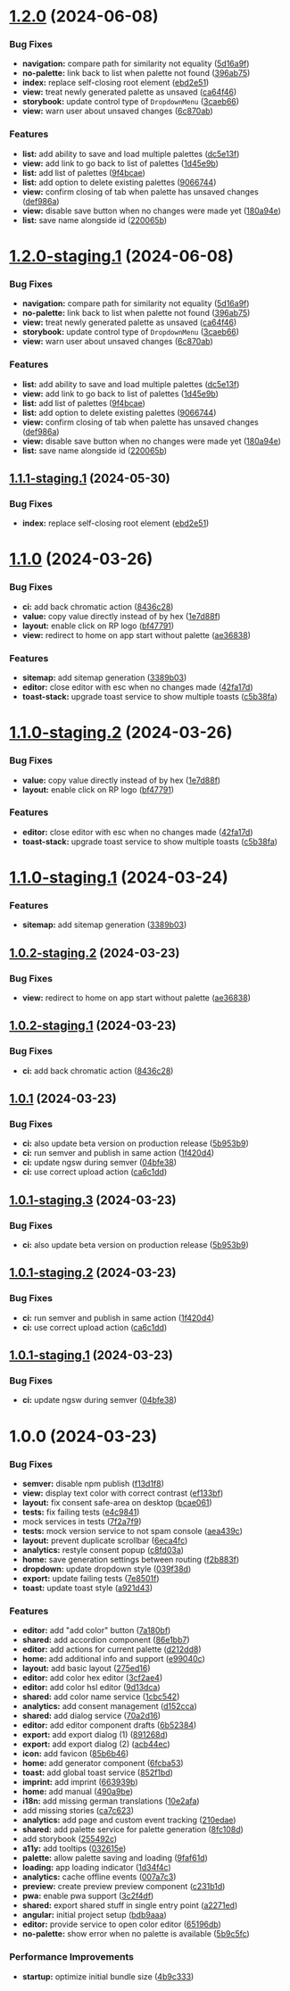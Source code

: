 # [1.2.0](https://github.com/pawcoding/rainbow-palette/compare/v1.1.0...v1.2.0) (2024-06-08)


### Bug Fixes

* **navigation:** compare path for similarity not equality ([5d16a9f](https://github.com/pawcoding/rainbow-palette/commit/5d16a9ffbe29caf36feddbeac0e151bcc26d009f))
* **no-palette:** link back to list when palette not found ([396ab75](https://github.com/pawcoding/rainbow-palette/commit/396ab75ff6b620e47018afe770b4bf24abccec56))
* **index:** replace self-closing root element ([ebd2e51](https://github.com/pawcoding/rainbow-palette/commit/ebd2e518532e96c226a0e415fac6911f6aad60d2))
* **view:** treat newly generated palette as unsaved ([ca64f46](https://github.com/pawcoding/rainbow-palette/commit/ca64f46724a685ef635902875ae6eab8c468b279))
* **storybook:** update control type of `DropdownMenu` ([3caeb66](https://github.com/pawcoding/rainbow-palette/commit/3caeb668afdcf1d6c0e759d60ddbb6f88aea93d8))
* **view:** warn user about unsaved changes ([6c870ab](https://github.com/pawcoding/rainbow-palette/commit/6c870ab6219ecf0b8b4697232580d1a7de2d4ab4))


### Features

* **list:** add ability to save and load multiple palettes ([dc5e13f](https://github.com/pawcoding/rainbow-palette/commit/dc5e13fb5d2ac9af90716a409e1df862d26ea82f))
* **view:** add link to go back to list of palettes ([1d45e9b](https://github.com/pawcoding/rainbow-palette/commit/1d45e9bf57b7fbd6f5ccf77128a05f6bc73c4564))
* **list:** add list of palettes ([9f4bcae](https://github.com/pawcoding/rainbow-palette/commit/9f4bcae3abf3d42a9167ba6d6d35c3b5bd8841ce))
* **list:** add option to delete existing palettes ([9066744](https://github.com/pawcoding/rainbow-palette/commit/9066744e5f5998d277cfe704f87f2183406a2b0d))
* **view:** confirm closing of tab when palette has unsaved changes ([def986a](https://github.com/pawcoding/rainbow-palette/commit/def986ae8362ef352ecea5f074663a888654eacd))
* **view:** disable save button when no changes were made yet ([180a94e](https://github.com/pawcoding/rainbow-palette/commit/180a94eecae3f6b5f395eae74567c65b03b32fea))
* **list:** save name alongside id ([220065b](https://github.com/pawcoding/rainbow-palette/commit/220065bab91f4fcf299d81905842ba35b14d0d1d))

# [1.2.0-staging.1](https://github.com/pawcoding/rainbow-palette/compare/v1.1.1-staging.1...v1.2.0-staging.1) (2024-06-08)


### Bug Fixes

* **navigation:** compare path for similarity not equality ([5d16a9f](https://github.com/pawcoding/rainbow-palette/commit/5d16a9ffbe29caf36feddbeac0e151bcc26d009f))
* **no-palette:** link back to list when palette not found ([396ab75](https://github.com/pawcoding/rainbow-palette/commit/396ab75ff6b620e47018afe770b4bf24abccec56))
* **view:** treat newly generated palette as unsaved ([ca64f46](https://github.com/pawcoding/rainbow-palette/commit/ca64f46724a685ef635902875ae6eab8c468b279))
* **storybook:** update control type of `DropdownMenu` ([3caeb66](https://github.com/pawcoding/rainbow-palette/commit/3caeb668afdcf1d6c0e759d60ddbb6f88aea93d8))
* **view:** warn user about unsaved changes ([6c870ab](https://github.com/pawcoding/rainbow-palette/commit/6c870ab6219ecf0b8b4697232580d1a7de2d4ab4))


### Features

* **list:** add ability to save and load multiple palettes ([dc5e13f](https://github.com/pawcoding/rainbow-palette/commit/dc5e13fb5d2ac9af90716a409e1df862d26ea82f))
* **view:** add link to go back to list of palettes ([1d45e9b](https://github.com/pawcoding/rainbow-palette/commit/1d45e9bf57b7fbd6f5ccf77128a05f6bc73c4564))
* **list:** add list of palettes ([9f4bcae](https://github.com/pawcoding/rainbow-palette/commit/9f4bcae3abf3d42a9167ba6d6d35c3b5bd8841ce))
* **list:** add option to delete existing palettes ([9066744](https://github.com/pawcoding/rainbow-palette/commit/9066744e5f5998d277cfe704f87f2183406a2b0d))
* **view:** confirm closing of tab when palette has unsaved changes ([def986a](https://github.com/pawcoding/rainbow-palette/commit/def986ae8362ef352ecea5f074663a888654eacd))
* **view:** disable save button when no changes were made yet ([180a94e](https://github.com/pawcoding/rainbow-palette/commit/180a94eecae3f6b5f395eae74567c65b03b32fea))
* **list:** save name alongside id ([220065b](https://github.com/pawcoding/rainbow-palette/commit/220065bab91f4fcf299d81905842ba35b14d0d1d))

## [1.1.1-staging.1](https://github.com/pawcoding/rainbow-palette/compare/v1.1.0...v1.1.1-staging.1) (2024-05-30)


### Bug Fixes

* **index:** replace self-closing root element ([ebd2e51](https://github.com/pawcoding/rainbow-palette/commit/ebd2e518532e96c226a0e415fac6911f6aad60d2))

# [1.1.0](https://github.com/pawcoding/rainbow-palette/compare/v1.0.1...v1.1.0) (2024-03-26)


### Bug Fixes

* **ci:** add back chromatic action ([8436c28](https://github.com/pawcoding/rainbow-palette/commit/8436c2861199cabe154eaa7b69cf97eaf7f50761))
* **value:** copy value directly instead of by hex ([1e7d88f](https://github.com/pawcoding/rainbow-palette/commit/1e7d88f2e653737de03dd0914a1ea09fb4d74324))
* **layout:** enable click on RP logo ([bf47791](https://github.com/pawcoding/rainbow-palette/commit/bf477913eee2c6e2c41ed444b8a612a7a3361473))
* **view:** redirect to home on app start without palette ([ae36838](https://github.com/pawcoding/rainbow-palette/commit/ae368382fa4980e95b5059b31b973ee0e78c488c))


### Features

* **sitemap:** add sitemap generation ([3389b03](https://github.com/pawcoding/rainbow-palette/commit/3389b03abbcd9bf8eb242b0a837381f27393b136))
* **editor:** close editor with esc when no changes made ([42fa17d](https://github.com/pawcoding/rainbow-palette/commit/42fa17d2f1ce428eb3b53378a0c3122f089c0bec))
* **toast-stack:** upgrade toast service to show multiple toasts ([c5b38fa](https://github.com/pawcoding/rainbow-palette/commit/c5b38fa15289d5619fd9e928c82c7e120465dd8d))

# [1.1.0-staging.2](https://github.com/pawcoding/rainbow-palette/compare/v1.1.0-staging.1...v1.1.0-staging.2) (2024-03-26)


### Bug Fixes

* **value:** copy value directly instead of by hex ([1e7d88f](https://github.com/pawcoding/rainbow-palette/commit/1e7d88f2e653737de03dd0914a1ea09fb4d74324))
* **layout:** enable click on RP logo ([bf47791](https://github.com/pawcoding/rainbow-palette/commit/bf477913eee2c6e2c41ed444b8a612a7a3361473))


### Features

* **editor:** close editor with esc when no changes made ([42fa17d](https://github.com/pawcoding/rainbow-palette/commit/42fa17d2f1ce428eb3b53378a0c3122f089c0bec))
* **toast-stack:** upgrade toast service to show multiple toasts ([c5b38fa](https://github.com/pawcoding/rainbow-palette/commit/c5b38fa15289d5619fd9e928c82c7e120465dd8d))

# [1.1.0-staging.1](https://github.com/pawcoding/rainbow-palette/compare/v1.0.2-staging.2...v1.1.0-staging.1) (2024-03-24)


### Features

* **sitemap:** add sitemap generation ([3389b03](https://github.com/pawcoding/rainbow-palette/commit/3389b03abbcd9bf8eb242b0a837381f27393b136))

## [1.0.2-staging.2](https://github.com/pawcoding/rainbow-palette/compare/v1.0.2-staging.1...v1.0.2-staging.2) (2024-03-23)


### Bug Fixes

* **view:** redirect to home on app start without palette ([ae36838](https://github.com/pawcoding/rainbow-palette/commit/ae368382fa4980e95b5059b31b973ee0e78c488c))

## [1.0.2-staging.1](https://github.com/pawcoding/rainbow-palette/compare/v1.0.1...v1.0.2-staging.1) (2024-03-23)


### Bug Fixes

* **ci:** add back chromatic action ([8436c28](https://github.com/pawcoding/rainbow-palette/commit/8436c2861199cabe154eaa7b69cf97eaf7f50761))

## [1.0.1](https://github.com/pawcoding/rainbow-palette/compare/v1.0.0...v1.0.1) (2024-03-23)


### Bug Fixes

* **ci:** also update beta version on production release ([5b953b9](https://github.com/pawcoding/rainbow-palette/commit/5b953b943b126134dfa8e978cca0a182e265df4c))
* **ci:** run semver and publish in same action ([1f420d4](https://github.com/pawcoding/rainbow-palette/commit/1f420d44b0ba2b5bda9732f67c2d9c65eeb0044c))
* **ci:** update ngsw during semver ([04bfe38](https://github.com/pawcoding/rainbow-palette/commit/04bfe380d700a10c34335e386e8c1f51d546b2df))
* **ci:** use correct upload action ([ca6c1dd](https://github.com/pawcoding/rainbow-palette/commit/ca6c1ddab83dc9b2dff91de4eab332c25f62507b))

## [1.0.1-staging.3](https://github.com/pawcoding/rainbow-palette/compare/v1.0.1-staging.2...v1.0.1-staging.3) (2024-03-23)


### Bug Fixes

* **ci:** also update beta version on production release ([5b953b9](https://github.com/pawcoding/rainbow-palette/commit/5b953b943b126134dfa8e978cca0a182e265df4c))

## [1.0.1-staging.2](https://github.com/pawcoding/rainbow-palette/compare/v1.0.1-staging.1...v1.0.1-staging.2) (2024-03-23)


### Bug Fixes

* **ci:** run semver and publish in same action ([1f420d4](https://github.com/pawcoding/rainbow-palette/commit/1f420d44b0ba2b5bda9732f67c2d9c65eeb0044c))
* **ci:** use correct upload action ([ca6c1dd](https://github.com/pawcoding/rainbow-palette/commit/ca6c1ddab83dc9b2dff91de4eab332c25f62507b))

## [1.0.1-staging.1](https://github.com/pawcoding/rainbow-palette/compare/v1.0.0...v1.0.1-staging.1) (2024-03-23)


### Bug Fixes

* **ci:** update ngsw during semver ([04bfe38](https://github.com/pawcoding/rainbow-palette/commit/04bfe380d700a10c34335e386e8c1f51d546b2df))

# 1.0.0 (2024-03-23)


### Bug Fixes

* **semver:** disable npm publish ([f13d1f8](https://github.com/pawcoding/rainbow-palette/commit/f13d1f8ce23161a0acbc09dbf9eadea61dc0178d))
* **view:** display text color with correct contrast ([ef133bf](https://github.com/pawcoding/rainbow-palette/commit/ef133bffcdf114075c06ea4aab9b5567f33eb7d0))
* **layout:** fix consent safe-area on desktop ([bcae061](https://github.com/pawcoding/rainbow-palette/commit/bcae06137bb26afb7fed357921a29cd572ac1018))
* **tests:** fix failing tests ([e4c9841](https://github.com/pawcoding/rainbow-palette/commit/e4c9841bf8814f1b287d563ebb31960622197b07))
* mock services in tests ([7f2a7f9](https://github.com/pawcoding/rainbow-palette/commit/7f2a7f9ef90cc2751d0f56a7bcba5cb75b97776f))
* **tests:** mock version service to not spam console ([aea439c](https://github.com/pawcoding/rainbow-palette/commit/aea439c9de1d4555cbf918bb7bcde3cbdc6623c3))
* **layout:** prevent duplicate scrollbar ([6eca4fc](https://github.com/pawcoding/rainbow-palette/commit/6eca4fc66d2bb45ec6008fb07128a6f06bf1f7d1))
* **analytics:** restyle consent popup ([c8fd03a](https://github.com/pawcoding/rainbow-palette/commit/c8fd03a5bb9aa52518e28eaa93a28a17d151636a))
* **home:** save generation settings between routing ([f2b883f](https://github.com/pawcoding/rainbow-palette/commit/f2b883f50616febce7fb0508d9b519938b8a6676))
* **dropdown:** update dropdown style ([039f38d](https://github.com/pawcoding/rainbow-palette/commit/039f38deaab8ad4f1769a657f4ce24c818276e69))
* **export:** update failing tests ([7e8501f](https://github.com/pawcoding/rainbow-palette/commit/7e8501fc1faa3b98d30f0e14704a808e9f3e39de))
* **toast:** update toast style ([a921d43](https://github.com/pawcoding/rainbow-palette/commit/a921d43a03cfb7a5b34e9208af95361f47544fd1))


### Features

* **editor:** add "add color" button ([7a180bf](https://github.com/pawcoding/rainbow-palette/commit/7a180bf757f0dd79d89105aedbde5f2cfee3c1cb))
* **shared:** add accordion component ([86e1bb7](https://github.com/pawcoding/rainbow-palette/commit/86e1bb763f952421296438d4cb4cef8e403936b8))
* **editor:** add actions for current palette ([d212dd8](https://github.com/pawcoding/rainbow-palette/commit/d212dd88a2d0c723e732c6d80c7c87a019842ee4))
* **home:** add additional info and support ([e99040c](https://github.com/pawcoding/rainbow-palette/commit/e99040c1a1003a60e7f6e502cbea31cad1015b00))
* **layout:** add basic layout ([275ed16](https://github.com/pawcoding/rainbow-palette/commit/275ed1670886f1da3bfef55ea30bbd8cb25b052b))
* **editor:** add color hex editor ([3cf2ae4](https://github.com/pawcoding/rainbow-palette/commit/3cf2ae44395f8ba2906b8284cfc34ba3a0fd595c))
* **editor:** add color hsl editor ([9d13dca](https://github.com/pawcoding/rainbow-palette/commit/9d13dca0ac66f1fe4781695684b9c1eb004a93fc))
* **shared:** add color name service ([1cbc542](https://github.com/pawcoding/rainbow-palette/commit/1cbc5428a434fc6859593624b68e0deee42ec89f))
* **analytics:** add consent management ([d152cca](https://github.com/pawcoding/rainbow-palette/commit/d152ccaf87d72940135db0faf1a7cfb1ab03d355))
* **shared:** add dialog service ([70a2d16](https://github.com/pawcoding/rainbow-palette/commit/70a2d161f26206ea5b2484b0e587e983e4596cdc))
* **editor:** add editor component drafts ([6b52384](https://github.com/pawcoding/rainbow-palette/commit/6b52384ea140b82a772a771b627bbe4e5a32af6d))
* **export:** add export dialog (1) ([891268d](https://github.com/pawcoding/rainbow-palette/commit/891268df01d5e1a61c1eb0aeea1e3d4f0d2bae22))
* **export:** add export dialog (2) ([acb44ec](https://github.com/pawcoding/rainbow-palette/commit/acb44ec51eda3e97cbb0a8ed198f5c3891318b2a))
* **icon:** add favicon ([85b6b46](https://github.com/pawcoding/rainbow-palette/commit/85b6b468cbcbd49d1d56659bee67a917415b4bb1))
* **home:** add generator component ([6fcba53](https://github.com/pawcoding/rainbow-palette/commit/6fcba533911ce6fa3645592fb91333f8058e533c))
* **toast:** add global toast service ([852f1bd](https://github.com/pawcoding/rainbow-palette/commit/852f1bd7b792a90565f933cbba31a0cac941f369))
* **imprint:** add imprint ([663939b](https://github.com/pawcoding/rainbow-palette/commit/663939b8a5dd41dbd40e92c4b1016c7ce061d872))
* **home:** add manual ([490a9be](https://github.com/pawcoding/rainbow-palette/commit/490a9bebd7c4f6c6eddc6d6c0eda3c6222e1adcd))
* **i18n:** add missing german translations ([10e2afa](https://github.com/pawcoding/rainbow-palette/commit/10e2afa997a985e1419c7011a74490cc4ffffb6b))
* add missing stories ([ca7c623](https://github.com/pawcoding/rainbow-palette/commit/ca7c6238d1d4b24c811746ac7bf2286059fb62bf))
* **analytics:** add page and custom event tracking ([210edae](https://github.com/pawcoding/rainbow-palette/commit/210edae94f8c3f93bfdd8e8ac1d5cf6fccf7ec16))
* **shared:** add palette service for palette generation ([8fc108d](https://github.com/pawcoding/rainbow-palette/commit/8fc108d7d6948dee3cef6f01af9c6b7443c4dab2))
* add storybook ([255492c](https://github.com/pawcoding/rainbow-palette/commit/255492cd95a853f46155ad6a42d3d63582057410))
* **a11y:** add tooltips ([032615e](https://github.com/pawcoding/rainbow-palette/commit/032615e7bfae12d74f825781a6abc5c3f2333194))
* **palette:** allow palette saving and loading ([9faf61d](https://github.com/pawcoding/rainbow-palette/commit/9faf61d6abd42e48a9444b17ac8457646a2206c0))
* **loading:** app loading indicator ([1d34f4c](https://github.com/pawcoding/rainbow-palette/commit/1d34f4c5d80d07db89123453a354126ed2a80754))
* **analytics:** cache offline events ([007a7c3](https://github.com/pawcoding/rainbow-palette/commit/007a7c3f27304fe2ee40e632262c7079b42ef120))
* **preview:** create preview preview component ([c231b1d](https://github.com/pawcoding/rainbow-palette/commit/c231b1d2396a76f7b95a5ed70bcd92164a32acda))
* **pwa:** enable pwa support ([3c2f4df](https://github.com/pawcoding/rainbow-palette/commit/3c2f4dfc835bffd21cdd4ae57d57056e10ae54e2))
* **shared:** export shared stuff in single entry point ([a2271ed](https://github.com/pawcoding/rainbow-palette/commit/a2271ed300d7f523c93c8523c73a048b7ad5f940))
* **angular:** initial project setup ([bdb9aaa](https://github.com/pawcoding/rainbow-palette/commit/bdb9aaa3a8d16a990034c34ce2940a03ae10ee6e))
* **editor:** provide service to open color editor ([65196db](https://github.com/pawcoding/rainbow-palette/commit/65196db5541e8daf9073d5a97cfbaa949eda47a2))
* **no-palette:** show error when no palette is available ([5b9c5fc](https://github.com/pawcoding/rainbow-palette/commit/5b9c5fccd1e36e2dd107387f73170a667e08e456))


### Performance Improvements

* **startup:** optimize initial bundle size ([4b9c333](https://github.com/pawcoding/rainbow-palette/commit/4b9c333bcb962c49e7ea0c05fb05e1287c1d882e))
